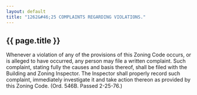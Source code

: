 ```yaml
---
layout: default 
title: "1262&#46;25 COMPLAINTS REGARDING VIOLATIONS."
---
```


{{ page.title }}
----------------

Whenever a violation of any of the provisions of this Zoning Code
occurs, or is alleged to have occurred, any person may file a written
complaint. Such complaint, stating fully the causes and basis thereof,
shall be filed with the Building and Zoning Inspector. The Inspector
shall properly record such complaint, immediately investigate it and
take action thereon as provided by this Zoning Code. (Ord. 546B. Passed
2-25-76.)
